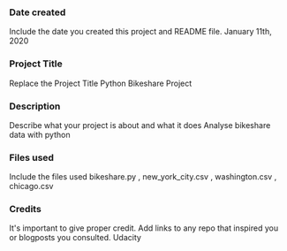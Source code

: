 ### Date created
Include the date you created this project and README file.
January 11th, 2020
### Project Title
Replace the Project Title
Python Bikeshare Project
### Description
Describe what your project is about and what it does
Analyse bikeshare data with python
### Files used
Include the files used
bikeshare.py , new_york_city.csv , washington.csv , chicago.csv
### Credits
It's important to give proper credit. Add links to any repo that inspired you or blogposts you consulted.
Udacity
